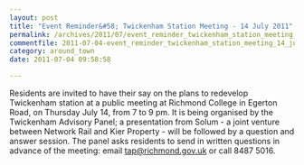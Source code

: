 ```yaml
---
layout: post
title: "Event Reminder&#58; Twickenham Station Meeting - 14 July 2011"
permalink: /archives/2011/07/event_reminder_twickenham_station_meeting_14_july.html
commentfile: 2011-07-04-event_reminder_twickenham_station_meeting_14_july
category: around_town
date: 2011-07-04 09:58:58

---
```


Residents are invited to have their say on the plans to redevelop Twickenham station at a public meeting at Richmond College in Egerton Road, on Thursday July 14, from 7 to 9 pm. It is being organised by the Twickenham Advisory Panel; a presentation from Solum - a joint venture between Network Rail and Kier Property - will be followed by a question and answer session. The panel asks residents to send in written questions in advance of the meeting: email <tap@richmond.gov.uk> or call 8487 5016.
